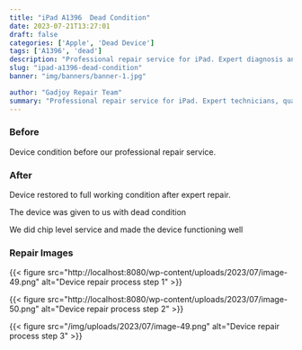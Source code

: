 ```yaml
---
title: "iPad A1396  Dead Condition"
date: 2023-07-21T13:27:01
draft: false
categories: ['Apple', 'Dead Device']
tags: ['A1396', 'dead']
description: "Professional repair service for iPad. Expert diagnosis and quality repairs in Bangalore."
slug: "ipad-a1396-dead-condition"
banner: "img/banners/banner-1.jpg"

author: "Gadjoy Repair Team"
summary: "Professional repair service for iPad. Expert technicians, quality parts, warranty included."
---
```


### Before

Device condition before our professional repair service.

### After

Device restored to full working condition after expert repair.

The device was given to us with dead condition

We did chip level service and made the device functioning well

### Repair Images

{{< figure src="http://localhost:8080/wp-content/uploads/2023/07/image-49.png" alt="Device repair process step 1" >}}

{{< figure src="http://localhost:8080/wp-content/uploads/2023/07/image-50.png" alt="Device repair process step 2" >}}

{{< figure src="/img/uploads/2023/07/image-49.png" alt="Device repair process step 3" >}}

